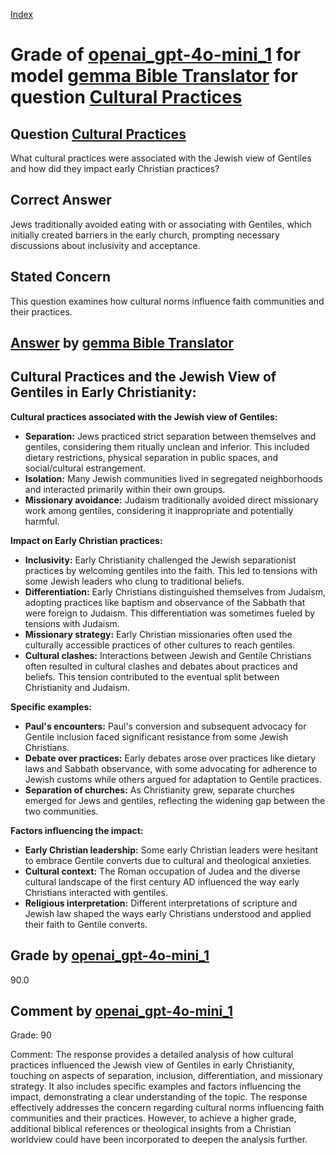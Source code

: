 
[Index](../../../../index.md)
# Grade of [openai_gpt-4o-mini_1](../../../grading_models/openai_gpt-4o-mini_1.md) for model [gemma Bible Translator](../../../answering_models/gemma_Bible_Translator.md) for question [Cultural Practices](../../../questions/Cultural_Practices.md)

## Question [Cultural Practices](../../../questions/Cultural_Practices.md)
What cultural practices were associated with the Jewish view of Gentiles and how did they impact early Christian practices?

## Correct Answer
Jews traditionally avoided eating with or associating with Gentiles, which initially created barriers in the early church, prompting necessary discussions about inclusivity and acceptance.

## Stated Concern
This question examines how cultural norms influence faith communities and their practices.

## [Answer](../Cultural_Practices.md) by [gemma Bible Translator](../../../answering_models/gemma_Bible_Translator.md)
## Cultural Practices and the Jewish View of Gentiles in Early Christianity:

**Cultural practices associated with the Jewish view of Gentiles:**

* **Separation:** Jews practiced strict separation between themselves and gentiles, considering them ritually unclean and inferior. This included dietary restrictions, physical separation in public spaces, and social/cultural estrangement.
* **Isolation:** Many Jewish communities lived in segregated neighborhoods and interacted primarily within their own groups.
* **Missionary avoidance:** Judaism traditionally avoided direct missionary work among gentiles, considering it inappropriate and potentially harmful.

**Impact on Early Christian practices:**

* **Inclusivity:** Early Christianity challenged the Jewish separationist practices by welcoming gentiles into the faith. This led to tensions with some Jewish leaders who clung to traditional beliefs.
* **Differentiation:** Early Christians distinguished themselves from Judaism, adopting practices like baptism and observance of the Sabbath that were foreign to Judaism. This differentiation was sometimes fueled by tensions with Judaism.
* **Missionary strategy:** Early Christian missionaries often used the culturally accessible practices of other cultures to reach gentiles. 
* **Cultural clashes:** Interactions between Jewish and Gentile Christians often resulted in cultural clashes and debates about practices and beliefs. This tension contributed to the eventual split between Christianity and Judaism.

**Specific examples:**

* **Paul's encounters:** Paul's conversion and subsequent advocacy for Gentile inclusion faced significant resistance from some Jewish Christians.
* **Debate over practices:** Early debates arose over practices like dietary laws and Sabbath observance, with some advocating for adherence to Jewish customs while others argued for adaptation to Gentile practices.
* **Separation of churches:** As Christianity grew, separate churches emerged for Jews and gentiles, reflecting the widening gap between the two communities.

**Factors influencing the impact:**

* **Early Christian leadership:** Some early Christian leaders were hesitant to embrace Gentile converts due to cultural and theological anxieties.
* **Cultural context:** The Roman occupation of Judea and the diverse cultural landscape of the first century AD influenced the way early Christians interacted with gentiles.
* **Religious interpretation:** Different interpretations of scripture and Jewish law shaped the ways early Christians understood and applied their faith to Gentile converts.

## Grade by [openai_gpt-4o-mini_1](../../../grading_models/openai_gpt-4o-mini_1.md)
90.0

## Comment by [openai_gpt-4o-mini_1](../../../grading_models/openai_gpt-4o-mini_1.md)
Grade: 90

Comment: The response provides a detailed analysis of how cultural practices influenced the Jewish view of Gentiles in early Christianity, touching on aspects of separation, inclusion, differentiation, and missionary strategy. It also includes specific examples and factors influencing the impact, demonstrating a clear understanding of the topic. The response effectively addresses the concern regarding cultural norms influencing faith communities and their practices. However, to achieve a higher grade, additional biblical references or theological insights from a Christian worldview could have been incorporated to deepen the analysis further.

